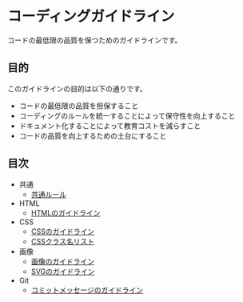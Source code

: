 # コーディングガイドライン
コードの最低限の品質を保つためのガイドラインです。


## 目的
このガイドラインの目的は以下の通りです。

- コードの最低限の品質を担保すること
- コーディングのルールを統一することによって保守性を向上すること
- ドキュメント化することによって教育コストを減らすこと
- コードの品質を向上するための土台にすること


## 目次

- 共通
  - [共通ルール](common/gl-rule.md)
- HTML
  - [HTMLのガイドライン](html/gl-html.md)
- CSS
  - [CSSのガイドライン](css/gl-css.md)
  - [CSSクラス名リスト](css/css-naming-list.md)
- 画像
  - [画像のガイドライン](image/gl-image.md)
  - [SVGのガイドライン](image/gl-svg.md)
- Git
  - [コミットメッセージのガイドライン](git/gl-git.md)